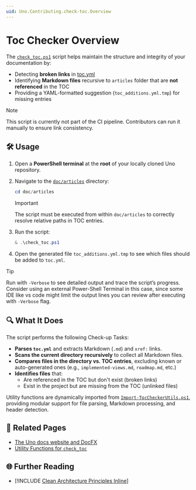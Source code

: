```yaml
---
uid: Uno.Contributing.check-toc.Overview
---
```

# Toc Checker Overview

The [`check_toc.ps1`](../check_toc.ps1) script helps maintain the structure and integrity of your documentation by:

- Detecting **broken links** in [toc.yml](../toc.yml)
- Identifying **Markdown files** recursive to `articles` folder that are **not referenced** in the TOC
- Providing a YAML-formatted suggestion (`toc_additions.yml.tmp`) for missing entries

> [!NOTE]
> This script is currently not part of the CI pipeline. Contributors can run it manually to ensure link consistency.

## 🛠️ Usage

1. Open a **PowerShell terminal** at the **root** of your locally cloned Uno repository.
2. Navigate to the [`doc/articles`](../../articles/) directory:

   ```ps1
   cd doc/articles
   ```

   > [!IMPORTANT]
   > The script must be executed from within `doc/articles` to correctly resolve relative paths in TOC entries.

3. Run the script:

   ```ps1
   & .\check_toc.ps1
   ```

4. Open the generated file `toc_additions.yml.tmp` to see which files should be added to `toc.yml`.

> [!TIP]
> Run with `-Verbose` to see detailed output and trace the script’s progress.
> Consider using an external Power-Shell Terminal in this case, since some IDE like vs code might limit the output lines you can review after executing with `-Verbose` flag.

## 🔍 What It Does

The script performs the following Check-up Tasks:

- **Parses `toc.yml`** and extracts Markdown (`.md`) and `xref:` links.
- **Scans the current directory recursively** to collect all Markdown files.
- **Compares files in the directory vs. TOC entries**, excluding known or auto-generated ones (e.g., `implemented-views.md`, `roadmap.md`, etc.)
- **Identifies files** that:
  - Are referenced in the TOC but don't exist (broken links)
  - Exist in the project but are missing from the TOC (unlinked files)

Utility functions are dynamically imported from [`Import-TocCheckerUtils.ps1`](./Import-TocCheckerUtils.ps1), providing modular support for file parsing, Markdown processing, and header detection.

## 📄 Related Pages

- [The Uno docs website and DocFX](xref:Uno.Contributing.DocFx)
- [Utility Functions for `check_toc`](xref:Uno.Contributing.check-toc.Utilities)

## 🌐 Further Reading

- [!INCLUDE [Clean Architecture Principles Inline](../includes/clean-architecture-principles-inline.md)]
